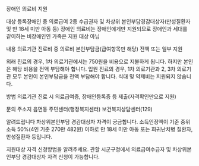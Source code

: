 장애인 의료비 지원

대상
등록장애인 중 의료급여 2종 수급권자 및 차상위 본인부담경감대상자(만성질환자 및 만 18세 미만 아동 등)
장애인 의료비는 장애인에게만 지원되므로 장애인과 세대를 같이하는 비장애인인 가족은 지원 대상 아님

내용
의료기관 진료비 중 의료비 본인부담금(급여항목만 해당) 전액 또는 일부 지원

외래 진료의 경우, 1차 의료기관에서는 750원을 비용으로 지불하게 됩니다. 하지만 본인은 해당 비용을 전액 부담해야 합니다.
입원 진료의 경우, 1차 의료기관과 2, 3차 의료기관 모두 본인이 본인부담금을 전액 부담해야 합니다.
식대 및 약제비는 지원되지 않습니다.

방법
의료기관 진료 시 의료급여증, 장애인등록증 등 제출(자격확인만으로 지원)

문의
주소지 읍면동 주민센터(행정복지센터)
보건복지상담센터(129)

알려드립니다
차상위본인부담 경감대상자 자격이 궁금합니다.
소득인정액이 기준 중위소득 50%(4인 기준 270만 482원) 이하로 만 18세 미만 아동 또는 희귀난치병 질환자, 만성질환자 등입니다.

지원대상 자격 신청방법을 알려주세요.
관할 시군구청에서 의료급여수급자 및 차상위본인부담 경감대상자 자격 신청이 가능합니다.
